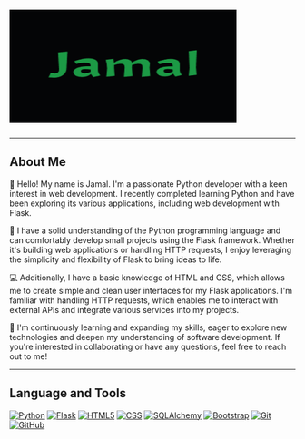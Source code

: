 # <img src="https://github.com/FlyingPie432/FlyingPie432/raw/main/assets/jamal.gif" alt="Jamal GIF" width="400" height="200" />

---

## About Me

👋 Hello! My name is Jamal. I'm a passionate Python developer with a keen interest in web development. I recently completed learning Python and have been exploring its various applications, including web development with Flask.

🐍 I have a solid understanding of the Python programming language and can comfortably develop small projects using the Flask framework. Whether it's building web applications or handling HTTP requests, I enjoy leveraging the simplicity and flexibility of Flask to bring ideas to life.

💻 Additionally, I have a basic knowledge of HTML and CSS, which allows me to create simple and clean user interfaces for my Flask applications. I'm familiar with handling HTTP requests, which enables me to interact with external APIs and integrate various services into my projects.

🌱 I'm continuously learning and expanding my skills, eager to explore new technologies and deepen my understanding of software development. If you're interested in collaborating or have any questions, feel free to reach out to me!

---

## Language and Tools

[![Python](https://img.shields.io/badge/Python%20-%20lightblue?style=for-the-badge&logo=python)](https://www.python.org/)
[![Flask](https://img.shields.io/badge/Flask%20-%20Grey?style=for-the-badge&logo=flask)](https://flask.palletsprojects.com/)
[![HTML5](https://img.shields.io/badge/Html5-%20%23E34F26?style=for-the-badge&logo=Html5)](https://developer.mozilla.org/en-US/docs/Web/Guide/HTML/HTML5)
 [![CSS](https://img.shields.io/badge/css-%20%231572B6?style=for-the-badge)](https://developer.mozilla.org/en-US/docs/Web/CSS) 
 [![SQLAlchemy](https://img.shields.io/badge/SQLALACHEMY%20-%20%23D71F00?style=for-the-badge)](https://www.sqlalchemy.org/) 
 [![Bootstrap](https://img.shields.io/badge/Bootstrap%20-%20%237952B3?style=for-the-badge)](https://getbootstrap.com/) 
 [![Git](https://img.shields.io/badge/Git%20-%20%23F05032?style=for-the-badge)](https://git-scm.com/) 
 [![GitHub](https://img.shields.io/badge/Github%20-%20%23181717?style=for-the-badge)](https://github.com/)












